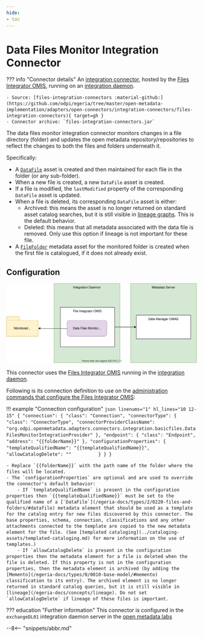 ```yaml
---
hide:
- toc
---
```


<!-- SPDX-License-Identifier: CC-BY-4.0 -->
<!-- Copyright Contributors to the Egeria project. -->

# Data Files Monitor Integration Connector

??? info "Connector details"
    An [integration connector](/egeria-docs/connectors/integration-connector), hosted by the [Files Integrator OMIS](/egeria-docs/services/omis/file-integrator), running on an [integration daemon](/egeria-docs/concepts/integration-daemon).

    - Source: [files-integration-connectors :material-github:](https://github.com/odpi/egeria/tree/master/open-metadata-implementation/adapters/open-connectors/integration-connectors/files-integration-connectors){ target=gh }
    - Connector archive: `files-integration-connectors.jar`

The data files monitor integration connector monitors changes in a file directory (folder) and updates the open metadata repository/repositories to reflect the changes to both the files and folders underneath it.

Specifically:

- A [`DataFile`](/egeria-docs/types/2/0220-files-and-folders/#datafile) asset is created and then maintained for each file in the folder (or any sub-folder).
- When a new file is created, a new `DataFile` asset is created.
- If a file is modified, the `lastModified` property of the corresponding `DataFile` asset is updated.
- When a file is deleted, its corresponding `DataFile` asset is either:
    - Archived: this means the asset is no longer returned on standard asset catalog searches, but it is still visible in [lineage graphs](/egeria-docs/concepts/lineage). This is the default behavior.
    - Deleted: this means that all metadata associated with the data file is removed. Only use this option if lineage is not important for these file.
- A [`FileFolder`](/egeria-docs/types/2/0220-files-and-folders) metadata asset for the monitored folder is created when the first file is catalogued, if it does not already exist.

## Configuration

![Operation of the data files monitor integration connector](data-files-monitor-integration-connector.svg)

This connector uses the [Files Integrator OMIS](/egeria-docs/services/omis/files-integrator) running in the [integration daemon](/egeria-docs/concepts/integration-daemon).

Following is its connection definition to use on the [administration commands that configure the Files Integrator OMIS](/egeria-docs/guides/admin/configuring-an-integration-daemon/#configure-the-integration-services):

!!! example "Connection configuration"
    ```json linenums="1" hl_lines="10 12-15"
    {
      "connection": {
        "class": "Connection",
        "connectorType": {
          "class": "ConnectorType",
          "connectorProviderClassName": "org.odpi.openmetadata.adapters.connectors.integration.basicfiles.DataFilesMonitorIntegrationProvider"
        },
        "endpoint": {
          "class": "Endpoint",
          "address": "{{folderName}}"
        },
        "configurationProperties": {
          "templateQualifiedName": "{{templateQualifiedName}}",
          "allowCatalogDelete": ""         
        }
      }
    }
    ```

    - Replace `{{folderName}}` with the path name of the folder where the files will be located.
    - The `configurationProperties` are optional and are used to override the connector's default behavior:
        - If `templateQualifiedName` is present in the configuration properties then `{{templateQualifiedName}}` must be set to the qualified name of a [`DataFile`](/egeria-docs/types/2/0220-files-and-folders/#datafile) metadata element that should be used as a template for the catalog entry for new files discovered by this connector. The base properties, schema, connection, classifications and any other attachments connected to the template are copied to the new metadata element for the file. (See [templated cataloging](../cataloging-assets/templated-cataloging.md) for more information on the use of templates.)
        - If `allowCatalogDelete` is present in the configuration properties then the metadata element for a file is deleted when the file is deleted. If this property is not in the configuration properties, then the metadata element is archived (by adding the [Memento](/egeria-docs/types/0/0010-base-model/#memento) classification to its entry). The archived element is no longer returned in standard catalog queries, but it is still visible in [lineage](/egeria-docs/concepts/lineage). Do not set `allowCatalogDelete` if lineage of these files is important.

??? education "Further information"
    This connector is configured in the `exchangeDL01` integration daemon server in the
    [open metadata labs](/egeria-docs/getting-started/hands-on-labs)

--8<-- "snippets/abbr.md"
